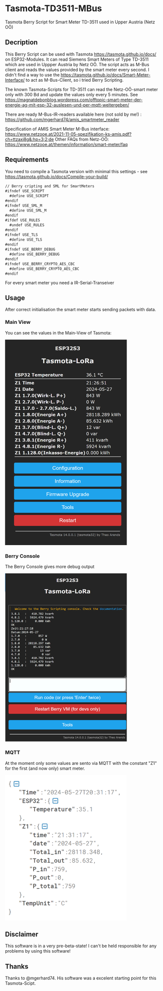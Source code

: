 # Tasmota-TD3511-MBus
Tasmota Berry Script for Smart Meter TD-3511 used in Upper Austria (Netz OÖ)

## Decription
This Berry Script can be used with Tasmota https://tasmota.github.io/docs/ on ESP32-Modules.
It can read Siemens Smart Meters of Type TD-3511 which are used in Uppper Austria by Netz OÖ.
The script acts as M-Bus client and reads the values provided by the smart meter every second.
I didn't find a way to use the https://tasmota.github.io/docs/Smart-Meter-Interface/ to act as M-Bus-Client, so i tried Berry Scripting.

The known Tasmota-Scripts for TD-3511 can read the Netz-OÖ-smart meter only with 300 Bd and update the values only every 5 minutes.
See https://magnatdebonblog.wordpress.com/offtopic-smart-meter-der-energie-ag-mit-esp-32-auslesen-und-per-mqtt-weitergeben/

There are ready M-Bus-IR-readers available here (not sold by me!) : https://github.com/mgerhard74/amis_smartmeter_reader

Specification of AMIS Smart Meter M-Bus interface: https://www.netzooe.at/2021-11-05-spezifikation-ks-amis.pdf?ch=ttzaxj8g&:hp=3;2;de
Other FAQs from Netz-OÖ: https://www.netzooe.at/themen/information/smart-meter/faq


## Requirements
You need to compile a Tasmota version with minimal this settings - see https://tasmota.github.io/docs/Compile-your-build/
```
// Berry cripting and SML for SmartMeters
#ifndef USE_SCRIPT
  #define USE_SCRIPT
#endif
#ifndef USE_SML_M
  #define USE_SML_M
#endif
#ifdef USE_RULES
  #undef USE_RULES
#endif
#ifndef USE_TLS
  #define USE_TLS
#endif
#ifndef USE_BERRY_DEBUG
  #define USE_BERRY_DEBUG
#endif
#ifndef USE_BERRY_CRYPTO_AES_CBC
  #define USE_BERRY_CRYPTO_AES_CBC
#endif
```

For every smart meter you need a IR-Serial-Transeiver 

## Usage
After correct initialisation the smart meter starts sending packets with data.
### Main View
You can see the values in the Main-View of Tasmota:

<img src='images/TD3511MBUS-Tasmota-LoRa - Main Menu.png' width='400'>

### Berry Console
The Berry Console gives more debug output

<img src='images/TD3511MBUS-Tasmota-LoRa - Berry Console.png' width='400'>

### MQTT
At the moment only some values are sento via MQTT with the constant "Z1" for the first (and now only) smart meter.

<img src='images/TD3511MBUS-JSON-Output.png' width='400'>

## Disclaimer
This software is in a very pre-beta-state! 
I can't be held responsible for any problems by using this software!

## Thanks
Thanks to @mgerhard74. His software was a excelent starting point for this Tasmota-Scipt.
